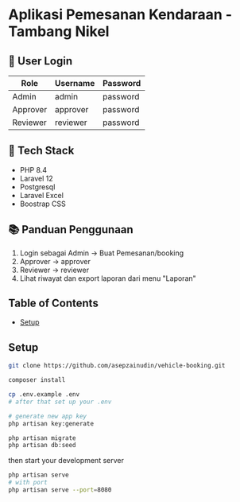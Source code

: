# Aplikasi Pemesanan Kendaraan - Tambang Nikel

## 👤 User Login

| Role     | Username     | Password  |
|----------|--------------|-----------|
| Admin    | admin        | password  |
| Approver | approver     | password  |
| Reviewer | reviewer     | password  |

## 💾 Tech Stack
- PHP 8.4
- Laravel 12
- Postgresql
- Laravel Excel
- Boostrap CSS

## 📚 Panduan Penggunaan
1. Login sebagai Admin → Buat Pemesanan/booking
2. Approver → approver
3. Reviewer  → reviewer
4. Lihat riwayat dan export laporan dari menu "Laporan"

## Table of Contents

- [Setup](#setup)

## Setup

```bash
git clone https://github.com/asepzainudin/vehicle-booking.git

composer install

cp .env.example .env
# after that set up your .env

# generate new app key
php artisan key:generate

php artisan migrate
php artisan db:seed
```

then start your development server

```bash
php artisan serve
# with port
php artisan serve --port=8080
```
